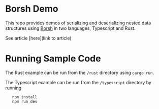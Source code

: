 # Borsh Demo
 This repo provides demos of serializing and deserializing nested data structures using [Borsh](https://borsh.io/) in two languages, Typescript and Rust. 

 See article [here](link to article)


 # Running Sample Code
 The Rust example can be run from the `/rust` directory using `cargo run`.

 The Typescript example can be run from the `/typescript` directory by running 
 ```
    npm install
    npm run dev
 ```